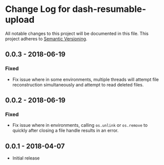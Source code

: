 # Change Log for dash-resumable-upload
All notable changes to this project will be documented in this file.
This project adheres to [Semantic Versioning](http://semver.org/).

## 0.0.3 - 2018-06-19
### Fixed
- Fix issue where in some environments, multiple threads will attempt
file reconstruction simultaneously and attempt to read deleted files.

## 0.0.2 - 2018-06-19
### Fixed
- Fix issue where in environments, calling `os.unlink` or `os.remove` to quickly after
closing a file handle results in an error.

## 0.0.1 - 2018-04-07
- Initial release
